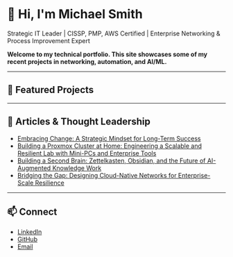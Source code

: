 # 👋 Hi, I'm Michael Smith

Strategic IT Leader | CISSP, PMP, AWS Certified | Enterprise Networking & Process Improvement Expert

**Welcome to my technical portfolio. This site showcases some of my recent projects in networking, automation, and AI/ML.**

---

## 🧰 Featured Projects

---

## 📰 Articles & Thought Leadership
- [Embracing Change: A Strategic Mindset for Long-Term Success](https://www.linkedin.com/pulse/embracing-change-strategic-mindset-long-term-success-mike-smith-7snic)
- [Building a Proxmox Cluster at Home: Engineering a Scalable and Resilient Lab with Mini-PCs and Enterprise Tools](https://www.linkedin.com/pulse/building-proxmox-cluster-home-engineering-scalable-resilient-smith-tkgqc)
- [Building a Second Brain: Zettelkasten, Obsidian, and the Future of AI-Augmented Knowledge Work](https://www.linkedin.com/pulse/building-second-brain-zettelkasten-obsidian-future-knowledge-smith-v2bbe)
- [Bridging the Gap: Designing Cloud-Native Networks for Enterprise-Scale Resilience](https://www.linkedin.com/pulse/bridging-gap-designing-cloud-native-networks-resilience-mike-smith-5uw2c/)

---

## 📫 Connect
- [LinkedIn](https://www.linkedin.com/in/michaeljsmith35)
- [GitHub](https://github.com/smittyman50)
- [Email](mailto:1973.mjsmith@gmail.com)
